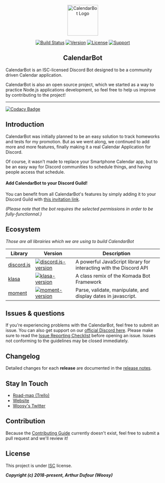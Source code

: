 <p align="center"><a href="https://calendarbot.arthurdufour.com" target="_blank" rel="noopener noreferrer"><img width="100" src="https://cdn.discordapp.com/avatars/473070839085137933/88f4eaabb13663605dbc9a942e7468ba.png?size=128" alt="CalendarBot Logo"></a></p>

<p align="center">
  <a href="https://travis-ci.com/Woosy/CalendarBot"><img src="https://travis-ci.com/Woosy/CalendarBot.svg?token=hs9zzVRsbjobLodxapzr&branch=master" alt="Build Status"></a>
  <a href="https://www.npmjs.com/package/calendarbot"><img src="https://img.shields.io/npm/v/calendarbot.svg" alt="Version"></a>
  <a href="https://www.npmjs.com/package/calendarbot"><img src="	https://img.shields.io/github/license/Woosy/CalendarBot.svg" alt="License"></a>
  <a href="https://discord.gg/6bwdrbV"><img src="https://img.shields.io/badge/support-on%20discord-7289da.svg" alt="Support"></a>
  <br>
</p>

<h2 align="center">CalendarBot</h2>

CalendarBot is an ISC-licensed Discord Bot designed to be a community driven Calendar application.

CalendarBot is also an open source project, which we started as a way to practice Node.js applications development, so feel free to help us improve by contributing to the project!


---

[![Codacy Badge](https://api.codacy.com/project/badge/Grade/c71d2b94c25e463297b84a8c755337d7)](https://app.codacy.com/app/arthur-woosy/CalendarBot?utm_source=github.com&utm_medium=referral&utm_content=Woosy/CalendarBot&utm_campaign=Badge_Grade_Settings)


## Introduction

CalendarBot was initially planned to be an easy solution to track homeworks and tests for my promotion. But as we went along, we continued to add more and more features, finally making it a real Calendar Application for Discord.

Of course, it wasn't made to replace your Smartphone Calendar app, but to be an easy way for Discord communities to schedule things, and having people access that schedule.

#### Add CalendarBot to your Discord Guild!

You can benefit from all CalendarBot's features by simply adding it to your Discord Guild with [this invitation link](https://discordapp.com/oauth2/authorize?client_id=473070839085137933&scope=bot&permissions=1409674304&response_type=code).

*(Please note that the bot requires the selected permissions in order to be fully-functionnal.)*


## Ecosystem

*Those are all librairies which we are using to build CalendarBot*

| Library | Version | Description |
|---------|--------|-------------|
| [discord.js]          | [![discord.js-version]][discord.js-package] | A powerful JavaScript library for interacting with the Discord API |
| [klasa]                | [![klasa-version]][klasa-package] | A class remix of the Komada Bot Framework |
| [moment]             | [![moment-version]][moment-package] | Parse, validate, manipulate, and display dates in javascript. |


[discord.js]: https://github.com/discordjs/discord.js/
[klasa]: https://github.com/dirigeants/klasa
[moment]: https://github.com/moment/moment

[discord.js-version]: https://img.shields.io/npm/v/discord.js.svg
[klasa-version]: https://img.shields.io/npm/v/klasa.svg
[moment-version]: https://img.shields.io/npm/v/moment.svg

[discord.js-package]: https://npmjs.com/package/discord.js
[klasa-package]: https://npmjs.com/package/klasa
[moment-package]: https://npmjs.com/package/moment


## Issues & questions

If you're experiencing problems with the CalendarBot, feel free to submit an issue.
You can also get support on our [official Discord here](https://discord.gg/6bwdrbV).
Please make sure to read the [Issue Reporting Checklist](https://github.com/vuejs/vue/blob/dev/.github/CONTRIBUTING.md#issue-reporting-guidelines) before opening an issue. Issues not conforming to the guidelines may be closed immediately.


## Changelog

Detailed changes for each **release** are documented in the [release notes](https://github.com/Woosy/CalendarBot/releases).


## Stay In Touch

- [Road-map (Trello)](https://trello.com/b/ggZbHTvp/)
- [Website](https://calendarbot.arthurdufour.com)
- [Woosy's Twitter](https://twitter.com/Woosy__)


## Contribution

Because the [Contributing Guide](https://github.com/Woosy/CalendarBot/blob/dev/.github/CONTRIBUTING.md) currently doesn't exist, feel free to submit a pull request and we'll review it!


## License

This project is under [ISC](https://choosealicense.com/licenses/isc/) license.

***Copyright (c) 2018-present, Arthur Dufour (Woosy)***